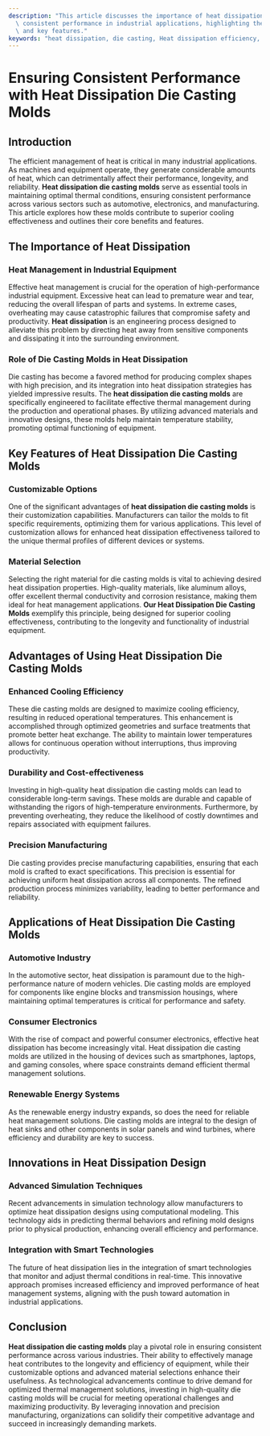 ```yaml
---
description: "This article discusses the importance of heat dissipation die casting molds in maintaining\
  \ consistent performance in industrial applications, highlighting their advantages\
  \ and key features."
keywords: "heat dissipation, die casting, Heat dissipation efficiency, Die casting process"
---
```

# Ensuring Consistent Performance with Heat Dissipation Die Casting Molds

## Introduction

The efficient management of heat is critical in many industrial applications. As machines and equipment operate, they generate considerable amounts of heat, which can detrimentally affect their performance, longevity, and reliability. **Heat dissipation die casting molds** serve as essential tools in maintaining optimal thermal conditions, ensuring consistent performance across various sectors such as automotive, electronics, and manufacturing. This article explores how these molds contribute to superior cooling effectiveness and outlines their core benefits and features.

## The Importance of Heat Dissipation 

### Heat Management in Industrial Equipment

Effective heat management is crucial for the operation of high-performance industrial equipment. Excessive heat can lead to premature wear and tear, reducing the overall lifespan of parts and systems. In extreme cases, overheating may cause catastrophic failures that compromise safety and productivity. **Heat dissipation** is an engineering process designed to alleviate this problem by directing heat away from sensitive components and dissipating it into the surrounding environment.

### Role of Die Casting Molds in Heat Dissipation

Die casting has become a favored method for producing complex shapes with high precision, and its integration into heat dissipation strategies has yielded impressive results. The **heat dissipation die casting molds** are specifically engineered to facilitate effective thermal management during the production and operational phases. By utilizing advanced materials and innovative designs, these molds help maintain temperature stability, promoting optimal functioning of equipment.

## Key Features of Heat Dissipation Die Casting Molds

### Customizable Options

One of the significant advantages of **heat dissipation die casting molds** is their customization capabilities. Manufacturers can tailor the molds to fit specific requirements, optimizing them for various applications. This level of customization allows for enhanced heat dissipation effectiveness tailored to the unique thermal profiles of different devices or systems.

### Material Selection

Selecting the right material for die casting molds is vital to achieving desired heat dissipation properties. High-quality materials, like aluminum alloys, offer excellent thermal conductivity and corrosion resistance, making them ideal for heat management applications. **Our Heat Dissipation Die Casting Molds** exemplify this principle, being designed for superior cooling effectiveness, contributing to the longevity and functionality of industrial equipment.

## Advantages of Using Heat Dissipation Die Casting Molds

### Enhanced Cooling Efficiency

These die casting molds are designed to maximize cooling efficiency, resulting in reduced operational temperatures. This enhancement is accomplished through optimized geometries and surface treatments that promote better heat exchange. The ability to maintain lower temperatures allows for continuous operation without interruptions, thus improving productivity.

### Durability and Cost-effectiveness

Investing in high-quality heat dissipation die casting molds can lead to considerable long-term savings. These molds are durable and capable of withstanding the rigors of high-temperature environments. Furthermore, by preventing overheating, they reduce the likelihood of costly downtimes and repairs associated with equipment failures.

### Precision Manufacturing

Die casting provides precise manufacturing capabilities, ensuring that each mold is crafted to exact specifications. This precision is essential for achieving uniform heat dissipation across all components. The refined production process minimizes variability, leading to better performance and reliability.

## Applications of Heat Dissipation Die Casting Molds

### Automotive Industry

In the automotive sector, heat dissipation is paramount due to the high-performance nature of modern vehicles. Die casting molds are employed for components like engine blocks and transmission housings, where maintaining optimal temperatures is critical for performance and safety.

### Consumer Electronics

With the rise of compact and powerful consumer electronics, effective heat dissipation has become increasingly vital. Heat dissipation die casting molds are utilized in the housing of devices such as smartphones, laptops, and gaming consoles, where space constraints demand efficient thermal management solutions.

### Renewable Energy Systems

As the renewable energy industry expands, so does the need for reliable heat management solutions. Die casting molds are integral to the design of heat sinks and other components in solar panels and wind turbines, where efficiency and durability are key to success.

## Innovations in Heat Dissipation Design

### Advanced Simulation Techniques

Recent advancements in simulation technology allow manufacturers to optimize heat dissipation designs using computational modeling. This technology aids in predicting thermal behaviors and refining mold designs prior to physical production, enhancing overall efficiency and performance.

### Integration with Smart Technologies

The future of heat dissipation lies in the integration of smart technologies that monitor and adjust thermal conditions in real-time. This innovative approach promises increased efficiency and improved performance of heat management systems, aligning with the push toward automation in industrial applications.

## Conclusion

**Heat dissipation die casting molds** play a pivotal role in ensuring consistent performance across various industries. Their ability to effectively manage heat contributes to the longevity and efficiency of equipment, while their customizable options and advanced material selections enhance their usefulness. As technological advancements continue to drive demand for optimized thermal management solutions, investing in high-quality die casting molds will be crucial for meeting operational challenges and maximizing productivity. By leveraging innovation and precision manufacturing, organizations can solidify their competitive advantage and succeed in increasingly demanding markets.
